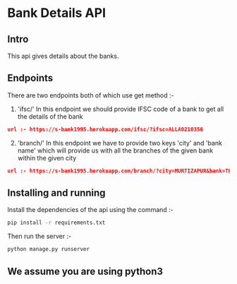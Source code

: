 # Bank Details API

## Intro

This api gives details about the banks.

## Endpoints

There are two endpoints both of which use get method :- 

1. 'ifsc/' In this endpoint we should provide IFSC code of a bank to get all the details of the bank
```json
url :- https://s-bank1995.herokuapp.com/ifsc/?ifsc=ALLA0210356
```

2. 'branch/' In this endpoint we have to provide two keys 'city' and 'bank name' which will provide us with all the branches of the given bank within the given city
```json
url :- https://s-bank1995.herokuapp.com/branch/?city=MURTIZAPUR&bank=THE%20AKOLA%20DISTRICT%20CENTRAL%20COOPERATIVE%20BANK
```

## Installing and running

Install the dependencies of the api using the command :-

```bash
pip install -r requirements.txt
```
Then run the server :-

```bash
python manage.py runserver
```

## We assume you are using python3

